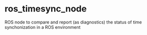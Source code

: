 # ros_timesync_node
ROS node to compare and report (as diagnostics) the status of time synchonization in a ROS environment
